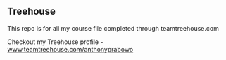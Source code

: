 ## Treehouse

This repo is for all my course file completed through teamtreehouse.com

Checkout my Treehouse profile - www.teamtreehouse.com/anthonyprabowo

